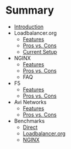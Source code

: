 # Summary

* [Introduction](README.md)
* Loadbalancer.org
   * [Features](chapters/loadbalancer.org/features.md)
   * [Pros vs. Cons](chapters/loadbalancer.org/pros_vs_cons.md)
   * [Current Setup](chapters/loadbalancer.org/current_setup.md)
* NGINX
   * [Features](chapters/nginx/features.md)
   * [Pros vs. Cons](chapters/nginx/pros_vs_cons.md)
   * FAQ
* F5
   * [Features](chapters/f5/features.md)
   * [Pros vs. Cons](chapters/f5/pros_vs_cons.md)
* Avi Networks
   * [Features](chapters/avi-networks/features.md)
   * [Pros vs. Cons](chapters/avi-networks/pros_vs_cons.md)
* Benchmarks
   * [Direct](chapters/benchmarks/direct.md)
   * [Loadbalancer.org](chapters/benchmarks/loadbalancerorg.md)
   * [NGINX](chapters/benchmarks/nginx.md)

